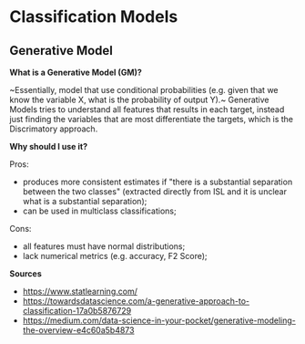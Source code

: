 # Classification Models

## Generative Model

**What is a Generative Model (GM)?**

~Essentially, model that use conditional probabilities (e.g. given that we know the variable X, what is the probability of output Y).~ 
Generative Models tries to understand all features that results in each target, instead just finding the variables that are most differentiate the targets, which is the Discrimatory approach.

**Why should I use it?**

Pros:
- produces more consistent estimates if "there is a substantial separation between the two classes" (extracted directly from ISL and it is unclear what is a substantial separation);
- can be used in multiclass classifications;

Cons:
- all features must have normal distributions;
- lack numerical metrics (e.g. accuracy, F2 Score);

**Sources**
- https://www.statlearning.com/
- https://towardsdatascience.com/a-generative-approach-to-classification-17a0b5876729
- https://medium.com/data-science-in-your-pocket/generative-modeling-the-overview-e4c60a5b4873
